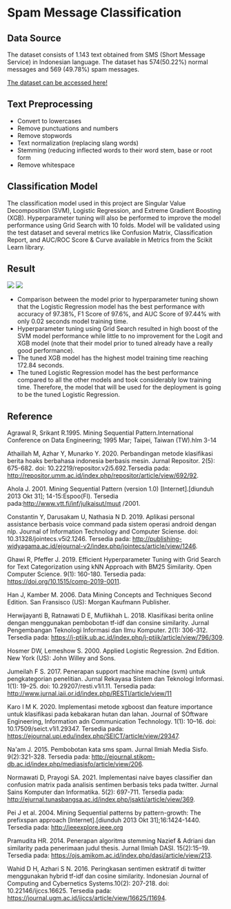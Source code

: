 # Spam Message Classification 

## Data Source

The dataset consists of 1.143 text obtained from SMS (Short Message Service) in Indonesian language. The dataset has 574(50.22%) normal messages and 569 (49.78%) spam messages.

[The dataset can be accessed here!](https://gist.github.com/agtbaskara/a1a7017027cc1df9d35cf06e1e5575b7)

## Text Preprocessing 

- Convert to lowercases
- Remove punctuations and numbers
- Remove stopwords
- Text normalization (replacing slang words)
- Stemming (reducing inflected words to their word stem, base or root form
- Remove whitespace

## Classification Model

The classification model used in this project are Singular Value Decomposition (SVM), Logistic Regression, and Extreme Gradient Boosting (XGB). Hyperparameter tuning will also be performed to improve the model performance using Grid Search with 10 folds. Model will be validated using the test dataset and several metrics like Confusion Matrix, Classification Report, and AUC/ROC Score & Curve available in Metrics from the Scikit Learn library. 

## Result

<img src="https://i.imgur.com/CIrxWnP.png"/>

<img src="https://i.imgur.com/Y2rKw8T.png"/>

- Comparison between the model prior to hyperparameter tuning shown that the Logistic Regression model has the best performance with accuracy of 97.38%, F1 Score of 97.6%, and AUC Score of 97.44% with only 0.02 seconds model training time.
- Hyperparameter tuning using Grid Search resulted in high boost of the SVM model performance while little to no improvement for the Logit and XGB model (note that their model prior to tuned already have a really good performance). 
- The tuned XGB model has the highest model training time reaching 172.84 seconds.
- The tuned Logistic Regression model has the best performance compared to all the other models and took considerably low training time. Therefore, the model that will be used for the deployment is going to be the tuned Logistic Regression.

## Reference

Agrawal R, Srikant R.1995. Mining Sequential Pattern.International Conference on Data 	Engineering; 1995 Mar; Taipei, Taiwan (TW).hlm 3-14

Athaillah M, Azhar Y, Munarko Y. 2020. Perbandingan metode klasifikasi berita hoaks berbahasa indonesia berbasis mesin. Jurnal Repositor. 2(5): 675-682. doi:  10.22219/repositor.v2i5.692.Tersedia pada: http://repositor.umm.ac.id/index.php/repositor/article/view/692/92. 

Ahola J. 2001. Mining Sequential Pattern (version 1.0) [Internet].[diunduh 2013 Okt 31]; 14-15:Espoo(FI). Tersedia pada:http://www.vtt.fi/inf/julkaisut/muut /2001.

Constantin Y, Darusakam U, Nathasia N D. 2019. Aplikasi personal assistance berbasis voice command pada sistem operasi android dengan nlp. Journal of Information Technology and Computer Sciense. doi: 10.31328/jointecs.v5i2.1246. Tersedia pada: http://publishing-widyagama.ac.id/ejournal-v2/index.php/jointecs/article/view/1246.

Ghawi R, Pfeffer J. 2019. Efficient Hyperparameter Tuning with Grid Search for Text Categorization using kNN Approach with BM25 Similarity. Open Computer Science. 9(1): 160-180. Tersedia pada: https://doi.org/10.1515/comp-2019-0011. 

Han J, Kamber M. 2006. Data Mining Concepts and Techniques Second Edition. San 	Fransisco (US): Morgan Kaufmann Publisher.

Herwijayanti B, Ratnawati D E, Muflikhah L. 2018. Klasifikasi berita online dengan menggunakan pembobotan tf-idf dan consine similarity. Jurnal Pengembangan Teknologi Informasi dan Ilmu Komputer. 2(1): 306-312. Tersedia pada: https://j-ptiik.ub.ac.id/index.php/j-ptiik/article/view/796/309. 

Hosmer DW, Lemeshow S. 2000. Applied Logistic Regression. 2nd Edition. New York (US): John Willey and Sons.

Jumeilah F S. 2017. Penerapan support machine machine (svm) untuk pengkategorian penelitian. Jurnal Rekayasa Sistem dan Teknologi Informasi. 1(1): 19–25. doi: 10.29207/resti.v1i1.11. Tersedia pada: http://www.jurnal.iaii.or.id/index.php/RESTI/article/view/11 

Karo I M K. 2020. Implementasi metode xgboost dan feature importance untuk klasifikasi pada kebakaran hutan dan lahan. Journal of SOftware Engineering, Information adn Communication Technology. 1(1): 10–16. doi: 10.17509/seict.v1i1.29347. Tersedia pada: https://ejournal.upi.edu/index.php/SEICT/article/view/29347.

Na'am J. 2015. Pembobotan kata sms spam. Jurnal Ilmiah Media Sisfo. 9(2):321-328. Tersedia pada: http://ejournal.stikom-db.ac.id/index.php/mediasisfo/article/view/206.

Normawati D, Prayogi SA. 2021. Implementasi naive bayes classifier dan confusion matrix pada analisis sentimen berbasis teks pada twitter. Jurnal Sains Komputer dan Informatika. 5(2): 697-711. Tersedia pada: http://ejurnal.tunasbangsa.ac.id/index.php/jsakti/article/view/369.

Pei J et al. 2004. Mining Sequential patterns by pattern-growth: The prefixspan approach [Internet].[diunduh 2013 Okt 31];16:1424-1440. Tersedia pada: http://ieeexplore.ieee.org

Pramudita HR. 2014. Penerapan algoritma stemming Nazief & Adriani dan similarity pada penerimaan judul thesis. Jurnal Ilmiah DASI. 15(2):15–19. Tersedia pada: https://ojs.amikom.ac.id/index.php/dasi/article/view/213. 

Wahid D H, Azhari S N. 2016. Peringkasan sentimen esktratif di twitter menggunakan hybrid tf-idf dan cosine similarity.  Indonesian Journal of Computing and Cybernetics Systems.10(2): 207-218. doi: 10.22146/ijccs.16625. Tersedia pada: https://journal.ugm.ac.id/ijccs/article/view/16625/11694. 

